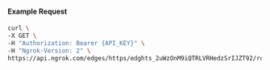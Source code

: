 <!-- Code generated for API Clients. DO NOT EDIT. -->

#### Example Request

```bash
curl \
-X GET \
-H "Authorization: Bearer {API_KEY}" \
-H "Ngrok-Version: 2" \
https://api.ngrok.com/edges/https/edghts_2uWzOnM9iQTRLVRHedzSrIJZT92/routes/edghtsrt_2uWzOmrjbBU5pTaFfZKdJByY2og/oauth
```
